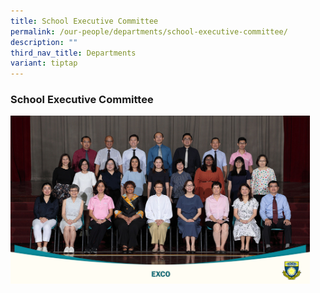 ```yaml
---
title: School Executive Committee
permalink: /our-people/departments/school-executive-committee/
description: ""
third_nav_title: Departments
variant: tiptap
---
```

<h3><strong>School Executive Committee</strong></h3>
<p></p>
<div class="isomer-image-wrapper">
<img style="width: 95%;" height="auto" width="100%" alt="EXCO 2024" src="/images/Our People/School Departments/Exco_24.jpg">
</div>
<p></p>